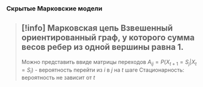 ### Скрытые Марковские модели
>[!info] Марковская цепь
>Взвешенный ориентированный граф, у которого сумма весов ребер из одной вершины равна 1.
>---
>Можно представить ввиде матрицы переходов $A_{ij}= P(X_{t+1} = S_{j}|X_{t} = S_{i})$ - вероятность перейти из $i$ в $j$ на $t$ шаге
>Стационарность: вероятность не зависит от $t$


